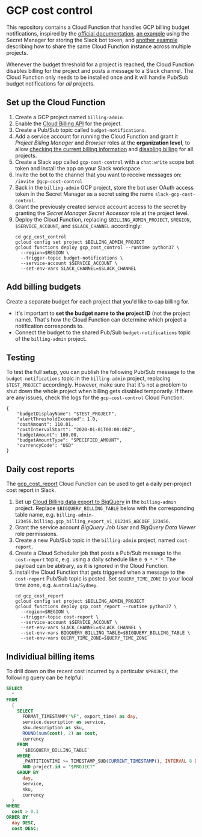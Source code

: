 # GCP cost control

This repository contains a Cloud Function that handles GCP billing budget
notifications, inspired by the
[official documentation](https://cloud.google.com/billing/docs/how-to/notify#cap_disable_billing_to_stop_usage),
[an example](https://torbjornzetterlund.com/disable-billing-for-google-cloud-projet-when-billing-exceeds-the-budget-limit/)
using the Secret Manager for storing the Slack bot token, and
[another example](https://medium.com/faun/capping-costs-on-gcp-for-many-projects-with-a-budget-for-many-months-without-paying-a-penny-dc461525c2d2)
describing how to share the same Cloud Function instance across multiple
projects.

Whenever the budget threshold for a project is reached, the Cloud Function
disables billing for the project and posts a message to a Slack channel. The
Cloud Function only needs to be installed once and it will handle Pub/Sub budget
notifications for _all_ projects.

## Set up the Cloud Function

1. Create a GCP project named `billing-admin`.
1. Enable the
   [Cloud Billing API](https://console.developers.google.com/apis/library/cloudbilling.googleapis.com)
   for the project.
1. Create a Pub/Sub topic called `budget-notifications`.
1. Add a service account for running the Cloud Function and grant it _Project
   Billing Manager_ and _Browser_ roles at the **organization level**, to allow
   [checking the current billing information](https://cloud.google.com/billing/v1/how-tos/access-control)
   and
   [disabling billing](https://cloud.google.com/billing/docs/how-to/modify-project#disable_billing_for_a_project)
   for all projects.
1. Create a Slack app called `gcp-cost-control` with a `chat:write` scope bot
   token and install the app on your Slack workspace.
1. Invite the bot to the channel that you want to receive messages on:
   `/invite @gcp-cost-control`
1. Back in the `billing-admin` GCP project, store the bot user OAuth access
   token in the Secret Manager as a secret using the name
   `slack-gcp-cost-control`.
1. Grant the previously created service account access to the secret by granting
   the _Secret Manager Secret Accessor_ role at the project level.
1. Deploy the Cloud Function, replacing `$BILLING_ADMIN_PROJECT`, `$REGION`,
   `$SERVICE_ACCOUNT`, and `$SLACK_CHANNEL` accordingly:
   ```
   cd gcp_cost_control
   gcloud config set project $BILLING_ADMIN_PROJECT
   gcloud functions deploy gcp_cost_control --runtime python37 \
     --region=$REGION \
     --trigger-topic budget-notifications \
     --service-account $SERVICE_ACCOUNT \
     --set-env-vars SLACK_CHANNEL=$SLACK_CHANNEL
   ```

## Add billing budgets

Create a separate budget for each project that you'd like to cap billing for.

- It's important to **set the budget name to the project ID** (not the project
  name). That's how the Cloud Function can determine which project a
  notification corresponds to.
- Connect the budget to the shared Pub/Sub `budget-notifications` topic of the
  `billing-admin` project.

## Testing

To test the full setup, you can publish the following Pub/Sub message to the
`budget-notifications` topic in the `billing-admin` project, replacing
`$TEST_PROJECT` accordingly. However, make sure that it's not a problem to shut
down the whole project when billing gets disabled temporarily. If there are any
issues, check the logs for the `gcp-cost-control` Cloud Function.

```
{
    "budgetDisplayName": "$TEST_PROJECT",
    "alertThresholdExceeded": 1.0,
    "costAmount": 110.01,
    "costIntervalStart": "2020-01-01T00:00:00Z",
    "budgetAmount": 100.00,
    "budgetAmountType": "SPECIFIED_AMOUNT",
    "currencyCode": "USD"
}
```

## Daily cost reports

The [gcp_cost_report](gcp_cost_report.py) Cloud Function can be used to get a
daily per-project cost report in Slack.

1. Set up [Cloud Billing data export to BigQuery](https://cloud.google.com/billing/docs/how-to/export-data-bigquery)
   in the `billing-admin` project. Replace `$BIGQUERY_BILLING_TABLE` below
   with the corresponding table name, e.g.
   `billing-admin-123456.billing.gcp_billing_export_v1_012345_ABCDEF_123456`.
1. Grant the service account _BigQuery Job User_ and _BigQuery Data Viewer_ role
   permissions.
1. Create a new Pub/Sub topic in the `billing-admin` project, named
   `cost-report`.
1. Create a Cloud Scheduler job that posts a Pub/Sub message to the
   `cost-report` topic, e.g. using a daily schedule like `0 9 * * *`.
   The payload can be abitrary, as it is ignored in the Cloud Function.
1. Install the Cloud Function that gets triggered when a message to the
   `cost-report` Pub/Sub topic is posted. Set `$QUERY_TIME_ZONE` to your local
   time zone, e.g. `Australia/Sydney`.
   ```
   cd gcp_cost_report
   gcloud config set project $BILLING_ADMIN_PROJECT
   gcloud functions deploy gcp_cost_report --runtime python37 \
     --region=$REGION \
     --trigger-topic cost-report \
     --service-account $SERVICE_ACCOUNT \
     --set-env-vars SLACK_CHANNEL=$SLACK_CHANNEL \
     --set-env-vars BIGQUERY_BILLING_TABLE=$BIGQUERY_BILLING_TABLE \
     --set-env-vars QUERY_TIME_ZONE=$QUERY_TIME_ZONE
   ```

## Individiual billing items

To drill down on the recent cost incurred by a particular `$PROJECT`, the
following query can be helpful:

```sql
SELECT
  *
FROM
  (
    SELECT
      FORMAT_TIMESTAMP("%F", export_time) as day,
      service.description as service,
      sku.description as sku,
      ROUND(sum(cost), 2) as cost,
      currency
    FROM
      `$BIGQUERY_BILLING_TABLE`
    WHERE
      _PARTITIONTIME >= TIMESTAMP_SUB(CURRENT_TIMESTAMP(), INTERVAL 8 DAY)
      AND project.id = "$PROJECT"
    GROUP BY
      day,
      service,
      sku,
      currency
  )
WHERE
  cost > 0.1
ORDER BY
  day DESC,
  cost DESC;
```